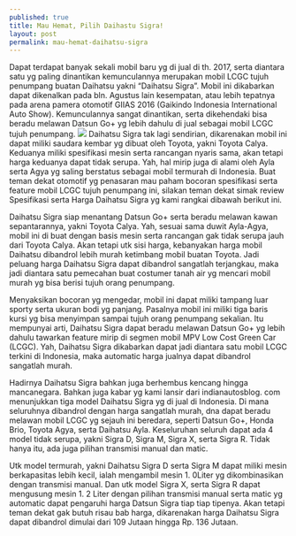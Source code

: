 ```yaml
---
published: true
title: Mau Hemat, Pilih Daihastu Sigra!
layout: post
permalink: mau-hemat-daihatsu-sigra
---
```

Dapat terdapat banyak sekali mobil baru yg di jual di th. 2017, serta diantara satu yg paling dinantikan kemunculannya merupakan mobil LCGC tujuh penumpang buatan Daihatsu yakni “Daihatsu Sigra”. Mobil ini dikabarkan dapat dikenalkan pada bln. Agustus lain kesempatan, atau lebih tepatnya pada arena pamera otomotif GIIAS 2016 (Gaikindo Indonesia International Auto Show). Kemunculannya sangat dinantikan, serta dikehendaki bisa beradu melawan Datsun Go+ yg lebih dahulu di jual sebagai mobil LCGC tujuh penumpang. 
<a href="http://articlemetrics.github.io/daihatsu-sigra"><img src="http://daihatsu.co.id/images/tipex.png"></a>
Daihatsu Sigra tak lagi sendirian, dikarenakan mobil ini dapat miliki saudara kembar yg dibuat oleh Toyota, yakni Toyota Calya. Keduanya miliki spesifikasi mesin serta rancangan nyaris sama, akan tetapi harga keduanya dapat tidak serupa. Yah, hal mirip juga di alami oleh Ayla serta Agya yg saling berstatus sebagai mobil termurah di Indonesia. Buat teman dekat otomotif yg penasaran mau paham bocoran spesifikasi serta feature mobil LCGC tujuh penumpang ini, silakan teman dekat simak review Spesifikasi serta Harga Daihatsu Sigra yg kami rangkai dibawah berikut ini. 

Daihatsu Sigra siap menantang Datsun Go+ serta beradu melawan kawan sepantarannya, yakni Toyota Calya. Yah, sesuai sama duwit Ayla-Agya, mobil ini di buat dengan basis mesin serta rancangan gak tidak serupa jauh dari Toyota Calya. Akan tetapi utk sisi harga, kebanyakan harga mobil Daihatsu dibandrol lebih murah ketimbang mobil buatan Toyota. Jadi peluang harga Daihatsu Sigra dapat dibandrol sangatlah terjangkau, maka jadi diantara satu pemecahan buat costumer tanah air yg mencari mobil murah yg bisa berisi tujuh orang penumpang. 

Menyaksikan bocoran yg mengedar, mobil ini dapat miliki tampang luar sporty serta ukuran bodi yg panjang. Pasalnya mobil ini miliki tiga baris kursi yg bisa menyimpan sampai tujuh orang penumpang sekalian. Itu mempunyai arti, Daihatsu Sigra dapat beradu melawan Datsun Go+ yg lebih dahulu tawarkan feature mirip di segmen mobil MPV Low Cost Green Car (LCGC). Yah, Daihatsu Sigra dikabarkan dapat jadi diantara satu mobil LCGC terkini di Indonesia, maka automatic harga jualnya dapat dibandrol sangatlah murah. 

Hadirnya Daihatsu Sigra bahkan juga berhembus kencang hingga mancanegara. Bahkan juga kabar yg kami lansir dari indianautosblog. com menunjukkan tiga model Daihatsu Sigra yg di jual di Indonesia. Di mana seluruhnya dibandrol dengan harga sangatlah murah, dna dapat beradu melawan mobil LCGC yg sejauh ini beredara, seperti Datsun Go+, Honda Brio, Toyota Agya, serta Daihatsu Ayla. Keseluruhan seluruh dapat ada 4 model tidak serupa, yakni Sigra D, Sigra M, Sigra X, serta Sigra R. Tidak hanya itu, ada juga pilihan transmisi manual dan matic. 

Utk model termurah, yakni Daihatsu Sigra D serta Sigra M dapat miliki mesin berkapasitas lebih kecil, ialah mengambil mesin 1. 0Liter yg dikombinasikan dengan transmisi manual. Dan utk model Sigra X, serta Sigra R dapat mengusung mesin 1. 2 Liter dengan pilihan transmisi manual serta matic yg automatic dapat pengaruhi harga Datsun Sigra tiap tiap tipenya. Akan tetapi teman dekat gak butuh risau bab harga, dikarenakan harga Daihatsu Sigra dapat dibandrol dimulai dari 109 Jutaan hingga Rp. 136 Jutaan.